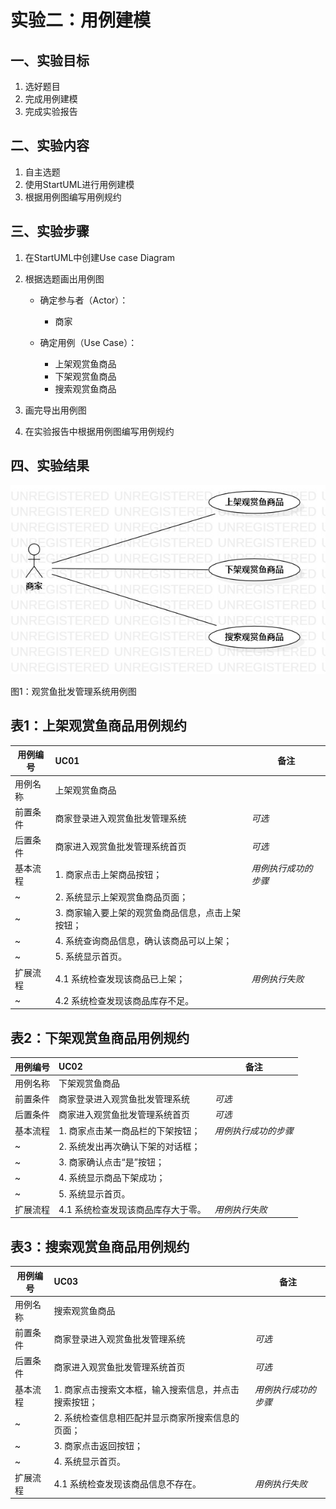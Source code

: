 ﻿# 实验二：用例建模

## 一、实验目标
1. 选好题目
2. 完成用例建模
3. 完成实验报告
## 二、实验内容
1. 自主选题
2. 使用StartUML进行用例建模
3. 根据用例图编写用例规约
## 三、实验步骤

1. 在StartUML中创建Use case Diagram

2. 根据选题画出用例图

   - 确定参与者（Actor）：
     - 商家

   - 确定用例（Use Case）：
      - 上架观赏鱼商品
      - 下架观赏鱼商品
      - 搜索观赏鱼商品

3. 画完导出用例图

4. 在实验报告中根据用例图编写用例规约

## 四、实验结果



![用例图](./Lab2_UseCaseDiagram.jpg)

图1：观赏鱼批发管理系统用例图



## 表1：上架观赏鱼商品用例规约  

用例编号  | UC01 | 备注  
-|:-|-  
用例名称  | 上架观赏鱼商品  |   
前置条件  | 商家登录进入观赏鱼批发管理系统     | *可选*   
后置条件  | 商家进入观赏鱼批发管理系统首页     | *可选*   
基本流程  | 1. 商家点击上架商品按钮；  |*用例执行成功的步骤*    
~| 2. 系统显示上架观赏鱼商品页面；  |   
~| 3. 商家输入要上架的观赏鱼商品信息，点击上架按钮；  |   
~| 4. 系统查询商品信息，确认该商品可以上架；  |   
~| 5. 系统显示首页。  |  
扩展流程  | 4.1 系统检查发现该商品已上架；  |*用例执行失败*    
~| 4.2 系统检查发现该商品库存不足。  |  

## 表2：下架观赏鱼商品用例规约  

用例编号  | UC02 | 备注  
-|:-|-  
用例名称  | 下架观赏鱼商品  |   
前置条件  | 商家登录进入观赏鱼批发管理系统     | *可选*   
后置条件  | 商家进入观赏鱼批发管理系统首页     | *可选*   
基本流程  | 1. 商家点击某一商品栏的下架按钮；  |*用例执行成功的步骤*    
~| 2. 系统发出再次确认下架的对话框；  |   
~| 3. 商家确认点击“是”按钮；  |   
~| 4. 系统显示商品下架成功；  |   
~| 5. 系统显示首页。  |  
扩展流程  | 4.1 系统检查发现该商品库存大于零。  |*用例执行失败*    

## 表3：搜索观赏鱼商品用例规约  

用例编号  | UC03 | 备注  
-|:-|-  
用例名称  | 搜索观赏鱼商品  |   
前置条件  | 商家登录进入观赏鱼批发管理系统     | *可选*   
后置条件  | 商家进入观赏鱼批发管理系统首页     | *可选*   
基本流程  | 1. 商家点击搜索文本框，输入搜索信息，并点击搜索按钮；  |*用例执行成功的步骤*    
~| 2. 系统检查信息相匹配并显示商家所搜索信息的页面；  |   
~| 3. 商家点击返回按钮；  |   
~| 4. 系统显示首页。  |   
扩展流程  | 4.1 系统检查发现该商品信息不存在。  |*用例执行失败*    

